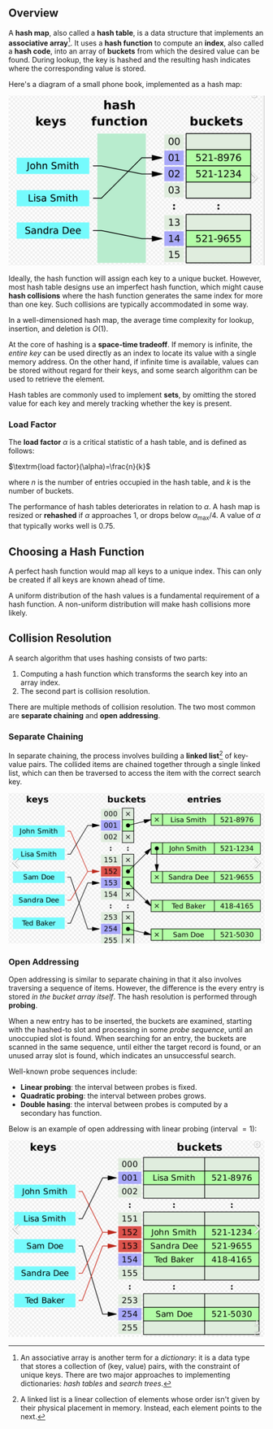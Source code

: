 ```toc
```
## Overview

A **hash map**, also called a **hash table**, is a data structure that implements an **associative array**[^fn1]. It uses a **hash function** to compute an **index**, also called a **hash code**, into an array of **buckets** from which the desired value can be found. During lookup, the key is hashed and the resulting hash indicates where the corresponding value is stored.

Here's a diagram of a small phone book, implemented as a hash map:

![](_attachments/Screenshot%202022-08-20%20at%2014.56.36.png)

Ideally, the hash function will assign each key to a unique bucket. However, most hash table designs use an imperfect hash function, which might cause **hash collisions** where the hash function generates the same index for more than one key. Such collisions are typically accommodated in some way.

In a well-dimensioned hash map, the average time complexity for lookup, insertion, and deletion is $O(1)$.

At the core of hashing is a **space-time tradeoff**. If memory is infinite, the *entire key* can be used directly as an index to locate its value with a single memory address. On the other hand, if infinite time is available, values can be stored without regard for their keys, and some search algorithm can be used to retrieve the element.

Hash tables are commonly used to implement **sets**, by omitting the stored value for each key and merely tracking whether the key is present.

### Load Factor
The **load factor** $\alpha$ is a critical statistic of a hash table, and is defined as follows:

$\textrm{load factor}(\alpha)=\frac{n}{k}$

where $n$ is the number of entries occupied in the hash table, and $k$ is the number of buckets.

The performance of hash tables deteriorates in relation to $\alpha$. A hash map is resized or **rehashed** if $\alpha$ approaches 1, or drops below $\alpha_{\textrm{max}}/4$. A value of $\alpha$ that typically works well is 0.75.

## Choosing a Hash Function
A perfect hash function would map all keys to a unique index. This can only be created if all keys are known ahead of time.

A uniform distribution of the hash values is a fundamental requirement of a hash function. A non-uniform distribution will make hash collisions more likely.

## Collision Resolution
A search algorithm that uses hashing consists of two parts:

1. Computing a hash function which transforms the search key into an array index. 
2. The second part is collision resolution.

There are multiple methods of collision resolution. The two most common are **separate chaining** and **open addressing**. 

### Separate Chaining
In separate chaining, the process involves building a **linked list**[^fn2] of key-value pairs. The collided items are chained together through a single linked list, which can then be traversed to access the item with the correct search key.

![](_attachments/Screenshot%202022-08-20%20at%2015.20.03.png)

### Open Addressing
Open addressing is similar to separate chaining in that it also involves traversing a sequence of items. However, the difference is the every entry is stored *in the bucket array itself*. The hash resolution is performed through  **probing**.

When a new entry has to be inserted, the buckets are examined, starting with the hashed-to slot and processing in some *probe sequence*, until an unoccupied slot is found. When searching for an entry, the buckets are scanned in the same sequence, until either the target record is found, or an unused array slot is found,  which indicates an unsuccessful search.

Well-known probe sequences include:

* **Linear probing**: the interval between probes is fixed.
* **Quadratic probing**: the interval between probes grows.
* **Double hasing**: the interval between probes is computed by a secondary has function.

Below is an example of open addressing with linear probing (interval $=1$):

![](_attachments/Screenshot%202022-08-20%20at%2015.25.29.png)






[^fn1]: An associative array is another term for a *dictionary*: it is a data type that stores a collection of (key, value) pairs, with the constraint of unique keys. There are two major approaches to implementing dictionaries: *hash tables* and *search trees*.
[^fn2]: A linked list is a linear collection of elements whose order isn't given by their physical placement in memory. Instead, each element points to the next.
